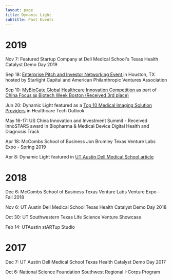 ```yaml
---
layout: page
title: Dynamic Light
subtitle: Past Events
---
```

<div>

<h1> 2019 </h1>
<md-list-item class="md-3-line">
  <div class="md-list-item-text" layout="column">
        <p> Nov 7: Featured Startup Company at Dell Medical School's Texas Health Catalyst Demo Day 2019 </p>
        <p> Sep 18: <a href="http://americanphilanthropicventures.org/2019/07/apva-houston-investor-networking-event-september-18/"> Enterprise Pitch and Investor Networking Event </a> in Houston, TX hosted by Starlight Capital and American Philanthropic Ventures Association </p>
    <p> Sep 10: <a href="https://competition.mybiogate.com/9-10-boston-preliminary/"> MyBioGate Global Healthcare Innovation Competition </a> as part of <a href="https://events.mybiogate.com/biotechweekboston/"> China Focus @ Biotech Week Boston </a> <a href="https://finance.yahoo.com/news/mybiogate-global-healthcare-innovation-competition-200000422.html"> (Received 3rd place) </a> </p> 
    <p> Jun 20: Dynamic Light featured as a <a href="https://medical-imaging.healthcaretechoutlook.com/vendor/dynamic-light-a-novel-technology-for-noninvasive-blood-flow-imaging-cid-933-mid-84.html"> Top 10 Medical Imaging Solution Providers</a> in Healthcare Tech Outlook </p>
    <p>May 16-17: US China Innovation and Investment Summit - Received InnoSTARS award in Biopharma & Medical Device Digital Health and Diagnosis Track </p>
    <p>Apr 18: McCombs School of Business Jon Brumley Texas Venture Labs Expo - Spring 2019 </p>
    <p>Apr 8: Dynamic Light featured in <a href="https://dellmed.utexas.edu/blog/a-speckle-of-hope-a-ut-austin-project-journey-through-beyond-texas-health-catalyst">UT Austin Dell Medical School article</a> </p>
  </div>
</md-list-item>

<h1> 2018 </h1>
<md-list-item class="md-3-line">
  <div class="md-list-item-text" layout="column">
    <p>Dec 6: McCombs School of Business Texas Venture Labs Venture Expo - Fall 2018 </p>
    <p>Nov 6: UT Austin Dell Medical School Texas Health Catalyst Demo Day 2018 </p>
    <p>Oct 30: UT Southwestern Texas Life Science Venture Showcase </p>
    <p>Feb 14: UTAustin stARTup Studio </p>
  </div>
</md-list-item>

<h1> 2017 </h1>
<md-list-item class="md-3-line">
  <div class="md-list-item-text" layout="column">
    <p>Dec 7: UT Austin Dell Medical School Texas Health Catalyst Demo Day 2017 </p>
    <p>Oct 6: National Science Foundation Southwest Regional I-Corps Program </p>
  </div>
</md-list-item>

</div>
